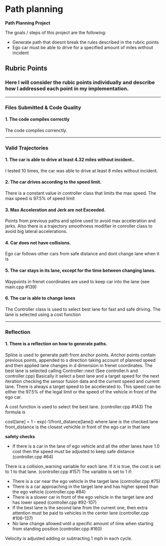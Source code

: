 # **Path planning** 

**Path Planning Project**

The goals / steps of this project are the following:
* Generate path that doesnt break the rules described in the rubric points 
* Ego car must be able to drive for a specified amount of miles without incident

## Rubric Points
### Here I will consider the rubic points individually and describe how I addressed each point in my implementation.  

---
### Files Submitted & Code Quality

#### 1. The code compiles correctly

The code compiles correnctly.

---
### Valid Trajectories

#### 1. The car is able to drive at least 4.32 miles without incident..
I tested 10 times, the car was able to drive at least 8 miles without incident.

#### 2. The car drives according to the speed limit.
There is a constant value in controller class that limits the max speed. The max speed is 97.5% of speed limit

#### 3. Max Acceleration and Jerk are not Exceeded.
Points from previous paths and spline used to avoid max acceleration and jerks. Also there is a trajectory smoothness modifier in conroller class to avoid big lateral accelerations.

#### 4. Car does not have collisions.
Ego car follows other cars from safe distance and dont change lane when it is  

#### 5. The car stays in its lane, except for the time between changing lanes.
Waypoints in frenet coordinates are used to keep car into the lane (see main.cpp #139)

#### 6. The car is able to change lanes
The Controller class is used to select best lane for fast and safe driving. The lane is selected using a cost function 

---
### Reflection

#### 1. There is a reflection on how to generate paths.
Spline is used to generate path from anchor points. Anchor points contain previous points, appended to s direction taking account of planned speed and then applied lane changes in d dimension in frenet coordinates. 
The best lane is selected calling Controller::next (See controller.h and controller.cpp) Basically it select a best lane and a target speed for the next iteration checking the sensor fusion data and the current speed and current lane. 
There is always a target speed to be accelerated to. This speed can be either the 97.5% of the legal limit or the speed of the vehicle in front of the ego car. 

A cost function is used to select the best lane. (controller.cpp #143) The formula is 

cost[lane] = 1 - exp(-1/front_distance[lane])
where lane is the checked lane
front_distance is the closest vehichle in front of the ego car in that lane 

__safety checks__
* If there is a car in the lane of ego vehicle and all the other lanes have 1.0 cost then the speed must be adjusted to keep safe distance (controller.cpp #64)

There is a collision_warning variable for each lane. If it is true, the cost is set to 1 to that lane. (controller.cpp #157)
The variable is set to 1 if:
* There is a car near the ego vehicle in the target lane (controller.cpp #75)
* There is a car approaching in the target lane and has higher speed than the ego vehicle (controller.cpp #84)
* There is a slower car in front of the ego vehicle in the target lane and has lower speed (controller.cpp #92-107)
* If the best lane is the second lane from the current one, then extra attention must be paid to vehicles in the center lane (controller.cpp #106-137)
* No lane change allowed until a specific amount of time when starting from standing position (controller.cpp #160)

Velocity is adjusted adding or subtracting 1 mph in each cycle.




